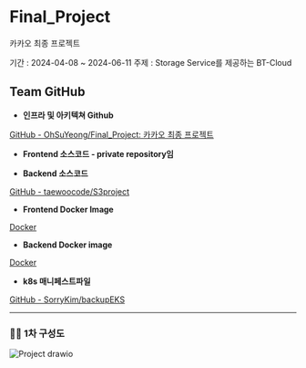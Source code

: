 # Final_Project
카카오 최종 프로젝트

기간 : 2024-04-08 ~ 2024-06-11
주제 : Storage Service를 제공하는 BT-Cloud

## Team GitHub

- **인프라 및 아키텍쳐 Github**

[GitHub - OhSuYeong/Final_Project: 카카오 최종 프로젝트](https://github.com/OhSuYeong/Final_Project.git)

- **Frontend 소스코드 - private repository임**

[](https://github.com/SorryKim/backup)

- **Backend 소스코드**

[GitHub - taewoocode/S3project](https://github.com/taewoocode/S3project.git)

- **Frontend Docker Image**

[Docker](https://hub.docker.com/repository/docker/sorrykim/backup/general)

- **Backend Docker image**

[Docker](https://hub.docker.com/repository/docker/taewoocode/s3images/general)

- **k8s 매니페스트파일**

[GitHub - SorryKim/backupEKS](https://github.com/SorryKim/backupEKS)

---

### 👨‍💻 1차 구성도
![Project drawio](https://github.com/OhSuYeong/Final_Project/assets/101083171/0051bd1f-2a76-433e-b889-4c568b2c449a)
